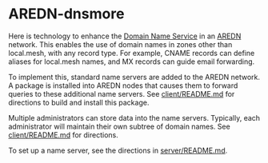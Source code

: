 # AREDN-dnsmore
Here is technology to enhance the
[Domain Name Service](https://en.wikipedia.org/wiki/Domain_Name_System)
in an [AREDN](https://www.arednmesh.org/aredn-advantage) network.
This enables the use of domain names in zones other than local.mesh,
with any record type. For example, CNAME records can define aliases
for local.mesh names, and MX records can guide email forwarding.

To implement this, standard name servers are added to the AREDN
network. A package is installed into AREDN nodes that causes them
to forward queries to these additional name servers. See
[client/README.md](client/README.md) for directions to build and
install this package.

Multiple administrators can store data into the name servers.
Typically, each administrator will maintain their own subtree of
domain names. See [client/README.md](client/README.md) for
directions.

To set up a name server, see the directions in
[server/README.md](server/README.md).
